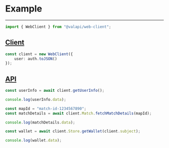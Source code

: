# Example

---

```typescript
import { WebClient } from "@valapi/web-client";
```

## [Client](./client.md)

```typescript
const client = new WebClient({
    user: auth.toJSON()
});
```

## [API](./api.md)

```typescript
const userInfo = await client.getUserInfo();

console.log(userInfo.data);
```

```typescript
const mapId = "match-id-1234567890";
const matchDetails = await client.Match.fetchMatchDetails(mapId);

console.log(matchDetails.data);
```

```typescript
const wallet = await client.Store.getWallet(client.subject);

console.log(wallet.data);
```
